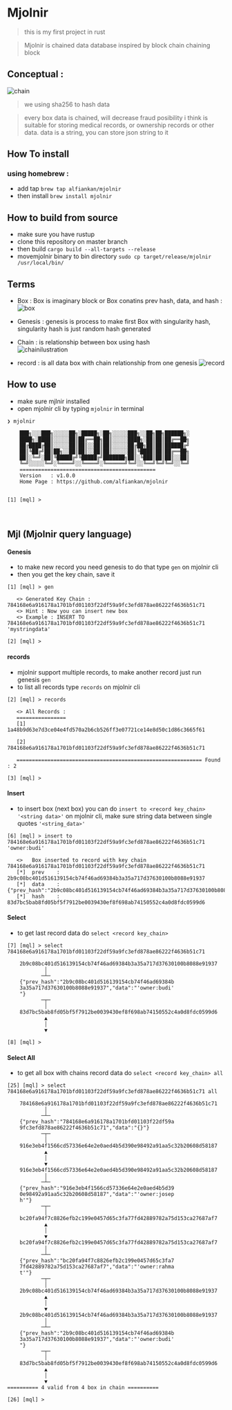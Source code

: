 # Mjolnir

> this is my first project in rust

> Mjolnir is chained data database inspired by block chain chaining block

## Conceptual :
![chain](https://user-images.githubusercontent.com/40946917/157789067-04038d27-dc65-4010-ace3-c78e7444308a.png)

> we using sha256 to hash data

> every box data is chained, will decrease fraud posibility
> i think is suitable for storing medical records, or ownership records or other data.
> data is a string, you can store json string to it


## How To install

### using homebrew :
  - add tap ``` brew tap alfiankan/mjolnir ```
  - then install ``` brew install mjolnir ```


## How to build from source
  - make sure you have rustup
  - clone this repository on master branch
  - then build ``` cargo build --all-targets --release ```
  - movemjolnir binary to bin directory ``` sudo cp target/release/mjolnir /usr/local/bin/ ```

## Terms
- Box : Box is imaginary block or Box conatins prev hash, data, and hash :
  ![box](https://user-images.githubusercontent.com/40946917/157790060-67213eb0-838d-4fc1-a69b-e66154d7b843.png)

- Genesis : genesis is process to make first Box with singularity hash, singularity hash is just random hash generated

- Chain : is relationship between box using hash<br>
  ![chainilustration](https://user-images.githubusercontent.com/40946917/157790117-bda71617-34a8-42c5-a8dc-83b822cb0671.png)

- record : is all data box with chain relationship from one genesis
  ![record](https://user-images.githubusercontent.com/40946917/157790217-9855de80-baf7-4ce0-985c-83be18bb2ad8.png)


## How to use
- make sure mjlnir installed
- open mjolnir cli by typing ```mjolnir``` in terminal

```
❯ mjolnir

	███╗░░░███╗░░░░░██╗░█████╗░██╗░░░░░███╗░░██╗██╗██████╗░
	████╗░████║░░░░░██║██╔══██╗██║░░░░░████╗░██║██║██╔══██╗
	██╔████╔██║░░░░░██║██║░░██║██║░░░░░██╔██╗██║██║██████╔╝
	██║╚██╔╝██║██╗░░██║██║░░██║██║░░░░░██║╚████║██║██╔══██╗
	██║░╚═╝░██║╚█████╔╝╚█████╔╝███████╗██║░╚███║██║██║░░██║
	╚═╝░░░░░╚═╝░╚════╝░░╚════╝░╚══════╝╚═╝░░╚══╝╚═╝╚═╝░░╚═╝
	============================================
	Version   : v1.0.0
	Home Page : https://github.com/alfiankan/mjolnir


[1] [mql] >
```

<br>

## Mjl (Mjolnir query language)


#### Genesis
 - to make new record you need genesis to do that type ```gen``` on mjolnir cli
 - then you get the key chain, save it
```
[1] [mql] > gen

   <> Generated Key Chain : 784168e6a916178a1701bfd01103f22df59a9fc3efd878ae86222f4636b51c71
   <> Hint : Now you can insert new box
   <> Example : INSERT TO 784168e6a916178a1701bfd01103f22df59a9fc3efd878ae86222f4636b51c71 'mystringdata'

[2] [mql] >
```

#### records
 - mjolnir support multiple records, to make another record just run genesis ```gen```
 - to list all records type ```records``` on mjolnir cli
```
[2] [mql] > records

   <> All Records :
   ================
   [1]	 1a48b9d63e7d3ce04e4fd570a2b6cb526ff3e07721ce14e8d50c1d86c3665f61

   [2]	 784168e6a916178a1701bfd01103f22df59a9fc3efd878ae86222f4636b51c71

   ============================================================ Found : 2

[3] [mql] >
```

#### Insert
- to insert box (next box) you can do ```insert to <record key_chain> '<string data>'``` on mjolnir cli, make sure string data between single quotes ``` '<string_data>' ```

```
[6] [mql] > insert to 784168e6a916178a1701bfd01103f22df59a9fc3efd878ae86222f4636b51c71 'owner:budi'

   <>	Box inserted to record with key chain 784168e6a916178a1701bfd01103f22df59a9fc3efd878ae86222f4636b51c71
   [*]	prev 	: 2b9c08bc401d516139154cb74f46ad69384b3a35a717d37630100b8088e91937
   [*]	data 	: {"prev_hash":"2b9c08bc401d516139154cb74f46ad69384b3a35a717d37630100b8088e91937","data":"'owner:budi'"}
   [*]	hash 	: 83d7bc5bab8fd05bf5f7912be0039430ef8f698ab74150552c4a0d8fdc0599d6
```


#### Select
- to get last record data do ``` select <record key_chain> ```

```
[7] [mql] > select 784168e6a916178a1701bfd01103f22df59a9fc3efd878ae86222f4636b51c71

	2b9c08bc401d516139154cb74f46ad69384b3a35a717d37630100b8088e91937
		    │
		   ─┴─
	{"prev_hash":"2b9c08bc401d516139154cb74f46ad69384b
	3a35a717d37630100b8088e91937","data":"'owner:budi'
	"}
		   ─┬─
		    │
	83d7bc5bab8fd05bf5f7912be0039430ef8f698ab74150552c4a0d8fdc0599d6
		    ▲
		    │
		    ▼

[8] [mql] >
```

#### Select All
- to get all box with chains record data do ``` select <record key_chain> all ```
```
[25] [mql] > select 784168e6a916178a1701bfd01103f22df59a9fc3efd878ae86222f4636b51c71 all

	784168e6a916178a1701bfd01103f22df59a9fc3efd878ae86222f4636b51c71
		    │
		   ─┴─
	{"prev_hash":"784168e6a916178a1701bfd01103f22df59a
	9fc3efd878ae86222f4636b51c71","data":"{}"}
		   ─┬─
		    │
	916e3eb4f1566cd57336e64e2e0aed4b5d390e98492a91aa5c32b20608d58187
		    ▲
		    │
		    ▼
	916e3eb4f1566cd57336e64e2e0aed4b5d390e98492a91aa5c32b20608d58187
		    │
		   ─┴─
	{"prev_hash":"916e3eb4f1566cd57336e64e2e0aed4b5d39
	0e98492a91aa5c32b20608d58187","data":"'owner:josep
	h'"}
		   ─┬─
		    │
	bc20fa94f7c8826efb2c199e0457d65c3fa77fd42889782a75d153ca27687af7
		    ▲
		    │
		    ▼
	bc20fa94f7c8826efb2c199e0457d65c3fa77fd42889782a75d153ca27687af7
		    │
		   ─┴─
	{"prev_hash":"bc20fa94f7c8826efb2c199e0457d65c3fa7
	7fd42889782a75d153ca27687af7","data":"'owner:rahma
	t'"}
		   ─┬─
		    │
	2b9c08bc401d516139154cb74f46ad69384b3a35a717d37630100b8088e91937
		    ▲
		    │
		    ▼
	2b9c08bc401d516139154cb74f46ad69384b3a35a717d37630100b8088e91937
		    │
		   ─┴─
	{"prev_hash":"2b9c08bc401d516139154cb74f46ad69384b
	3a35a717d37630100b8088e91937","data":"'owner:budi'
	"}
		   ─┬─
		    │
	83d7bc5bab8fd05bf5f7912be0039430ef8f698ab74150552c4a0d8fdc0599d6
		    ▲
		    │
		    ▼
========== 4 valid from 4 box in chain ==========

[26] [mql] >
```

